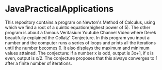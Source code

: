 # JavaPracticalApplications
This repository contains a program on Newton's Method of Calculus, using which we find a root of a quintic equation(highest power of 5).
The other program is about a famous Veritasium Youtube Channel Video where Derek beautifully explained the Collatz' Conjecture. In this program you input a number and the computer runs a series of loops and prints all the iterations until the number becomes 0. It also displays the maximum and minimum values attained. The conjecture: if a number x is odd, output is 3x+1, if x is even, output is x/2. The conjecture proposes that this always converges to 1 after a finite number of iterations.
